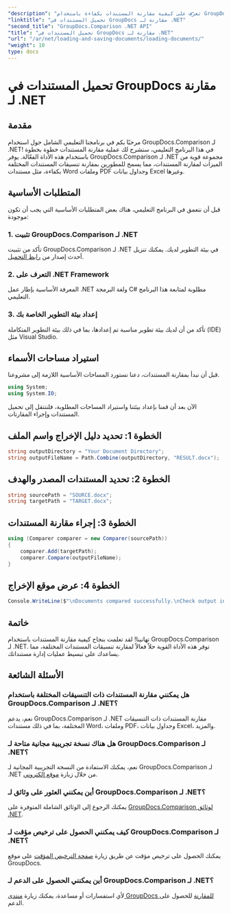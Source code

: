 ```yaml
---
"description": "تعرّف على كيفية مقارنة المستندات بكفاءة باستخدام GroupDocs.Comparison لـ .NET. بسّط عمليات إدارة مستنداتك."
"linktitle": "تحميل المستندات في GroupDocs مقارنة لـ .NET"
"second_title": "GroupDocs.Comparison .NET API"
"title": "تحميل المستندات في GroupDocs مقارنة لـ .NET"
"url": "/ar/net/loading-and-saving-documents/loading-documents/"
"weight": 10
type: docs
---
```

# تحميل المستندات في GroupDocs مقارنة لـ .NET

## مقدمة
مرحبًا بكم في برنامجنا التعليمي الشامل حول استخدام GroupDocs.Comparison لـ .NET! في هذا البرنامج التعليمي، سنشرح لك عملية مقارنة المستندات خطوة بخطوة باستخدام هذه الأداة الفعّالة. يوفر GroupDocs.Comparison لـ .NET مجموعة قوية من الميزات لمقارنة المستندات، مما يسمح للمطورين بمقارنة تنسيقات المستندات المختلفة بكفاءة، مثل مستندات Word وملفات PDF وجداول بيانات Excel وغيرها.
## المتطلبات الأساسية
قبل أن نتعمق في البرنامج التعليمي، هناك بعض المتطلبات الأساسية التي يجب أن تكون موجودة:
### 1. تثبيت GroupDocs.Comparison لـ .NET
تأكد من تثبيت GroupDocs.Comparison لـ .NET في بيئة التطوير لديك. يمكنك تنزيل أحدث إصدار من [رابط التحميل](https://releases.groupdocs.com/comparison/net/).
### 2. التعرف على .NET Framework
المعرفة الأساسية بإطار عمل .NET ولغة البرمجة C# مطلوبة لمتابعة هذا البرنامج التعليمي.
### 3. إعداد بيئة التطوير الخاصة بك
تأكد من أن لديك بيئة تطوير مناسبة تم إعدادها، بما في ذلك بيئة التطوير المتكاملة (IDE) مثل Visual Studio.

## استيراد مساحات الأسماء
قبل أن نبدأ بمقارنة المستندات، دعنا نستورد المساحات الأساسية اللازمة إلى مشروعنا.

```csharp
using System;
using System.IO;
```

الآن بعد أن قمنا بإعداد بيئتنا واستيراد المساحات المطلوبة، فلننتقل إلى تحميل المستندات وإجراء المقارنات.
## الخطوة 1: تحديد دليل الإخراج واسم الملف
```csharp
string outputDirectory = "Your Document Directory";
string outputFileName = Path.Combine(outputDirectory, "RESULT.docx");
```
## الخطوة 2: تحديد المستندات المصدر والهدف
```csharp
string sourcePath = "SOURCE.docx";
string targetPath = "TARGET.docx";
```
## الخطوة 3: إجراء مقارنة المستندات
```csharp
using (Comparer comparer = new Comparer(sourcePath))
{
    comparer.Add(targetPath);
    comparer.Compare(outputFileName);
}
```
## الخطوة 4: عرض موقع الإخراج
```csharp
Console.WriteLine($"\nDocuments compared successfully.\nCheck output in {outputDirectory}.");
```

## خاتمة
تهانينا! لقد تعلمت بنجاح كيفية مقارنة المستندات باستخدام GroupDocs.Comparison لـ .NET. توفر هذه الأداة القوية حلاً فعالاً لمقارنة تنسيقات المستندات المختلفة، مما يساعدك على تبسيط عمليات إدارة مستنداتك.
## الأسئلة الشائعة
### هل يمكنني مقارنة المستندات ذات التنسيقات المختلفة باستخدام GroupDocs.Comparison لـ .NET؟
نعم، يدعم GroupDocs.Comparison لـ .NET مقارنة المستندات ذات التنسيقات المختلفة، بما في ذلك مستندات Word، وملفات PDF، وجداول بيانات Excel، والمزيد.
### هل هناك نسخة تجريبية مجانية متاحة لـ GroupDocs.Comparison لـ .NET؟
نعم، يمكنك الاستفادة من النسخة التجريبية المجانية لـ GroupDocs.Comparison لـ .NET من خلال زيارة [موقع إلكتروني](https://releases.groupdocs.com/).
### أين يمكنني العثور على وثائق لـ GroupDocs.Comparison لـ .NET؟
يمكنك الرجوع إلى الوثائق الشاملة المتوفرة على [GroupDocs.Comparison لوثائق .NET](https://tutorials.groupdocs.com/comparison/net/).
### كيف يمكنني الحصول على ترخيص مؤقت لـ GroupDocs.Comparison لـ .NET؟
يمكنك الحصول على ترخيص مؤقت عن طريق زيارة [صفحة الترخيص المؤقت](https://purchase.groupdocs.com/temporary-license/) على موقع GroupDocs.
### أين يمكنني الحصول على الدعم لـ GroupDocs.Comparison لـ .NET؟
لأي استفسارات أو مساعدة، يمكنك زيارة [منتدى GroupDocs للمقارنة](https://forum.groupdocs.com/c/comparison/12) للحصول على الدعم.